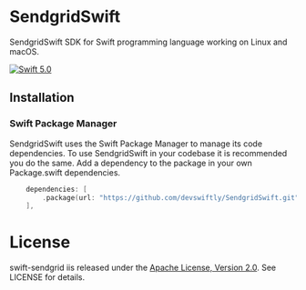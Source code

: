 # SendgridSwift

SendgridSwift SDK for Swift programming language working on  Linux and macOS.

[<img src="http://img.shields.io/badge/swift-5.0-brightgreen.svg" alt="Swift 5.0" />](https://swift.org)

## Installation

### Swift Package Manager

SendgridSwift uses the Swift Package Manager to manage its code dependencies. To use SendgridSwift in your codebase it is recommended you do the same. Add a dependency to the package in your own Package.swift dependencies.
```swift
    dependencies: [
        .package(url: "https://github.com/devswiftly/SendgridSwift.git", from: "0.0.1")
    ],
```

# License
swift-sendgrid iis released under the [Apache License, Version 2.0](http://www.apache.org/licenses/LICENSE-2.0). See LICENSE for details.
